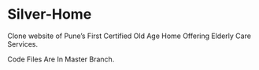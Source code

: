 # Silver-Home
Clone website of   Pune’s First  Certified Old Age Home Offering Elderly Care Services.

Code Files Are In Master Branch.
